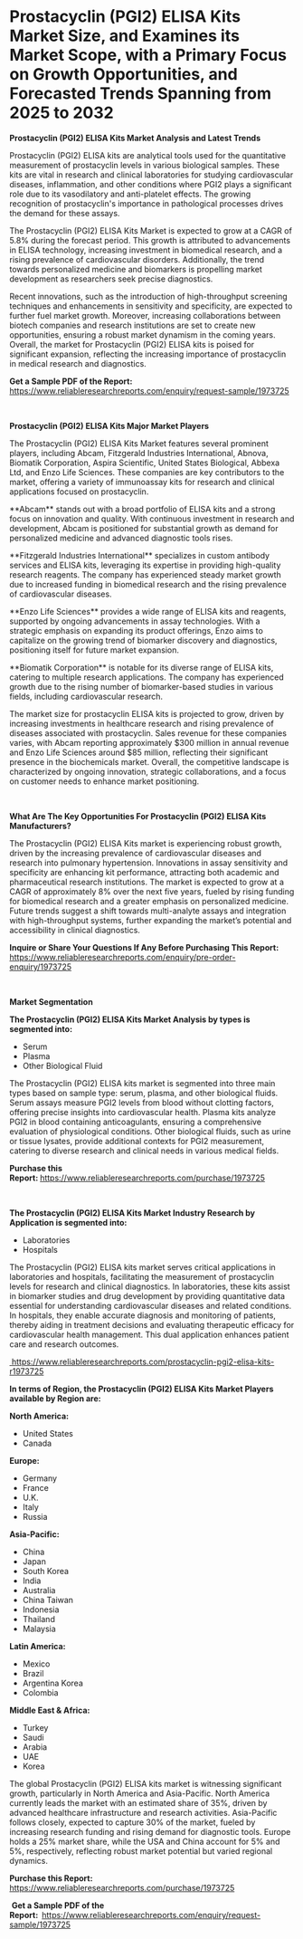 <p><h1>Prostacyclin (PGI2) ELISA Kits Market Size, and Examines its Market Scope, with a Primary Focus on Growth Opportunities, and Forecasted Trends Spanning from 2025 to 2032</h1></p><p><strong>Prostacyclin (PGI2) ELISA Kits Market Analysis and Latest Trends</strong></p>
<p><p>Prostacyclin (PGI2) ELISA kits are analytical tools used for the quantitative measurement of prostacyclin levels in various biological samples. These kits are vital in research and clinical laboratories for studying cardiovascular diseases, inflammation, and other conditions where PGI2 plays a significant role due to its vasodilatory and anti-platelet effects. The growing recognition of prostacyclin's importance in pathological processes drives the demand for these assays.</p><p>The Prostacyclin (PGI2) ELISA Kits Market is expected to grow at a CAGR of 5.8% during the forecast period. This growth is attributed to advancements in ELISA technology, increasing investment in biomedical research, and a rising prevalence of cardiovascular disorders. Additionally, the trend towards personalized medicine and biomarkers is propelling market development as researchers seek precise diagnostics. </p><p>Recent innovations, such as the introduction of high-throughput screening techniques and enhancements in sensitivity and specificity, are expected to further fuel market growth. Moreover, increasing collaborations between biotech companies and research institutions are set to create new opportunities, ensuring a robust market dynamism in the coming years. Overall, the market for Prostacyclin (PGI2) ELISA kits is poised for significant expansion, reflecting the increasing importance of prostacyclin in medical research and diagnostics.</p></p>
<p><strong>Get a Sample PDF of the Report:&nbsp;</strong> <a href="https://www.reliableresearchreports.com/enquiry/request-sample/1973725?utm_campaign=3194&utm_medium=2&utm_source=Github&utm_content=ia&utm_term=19042025&utm_id=prostacyclin-pgi2-elisa-kits">https://www.reliableresearchreports.com/enquiry/request-sample/1973725</a></p>
<p>&nbsp;</p>
<p><strong>Prostacyclin (PGI2) ELISA Kits Major Market Players</strong></p>
<p><p>The Prostacyclin (PGI2) ELISA Kits Market features several prominent players, including Abcam, Fitzgerald Industries International, Abnova, Biomatik Corporation, Aspira Scientific, United States Biological, Abbexa Ltd, and Enzo Life Sciences. These companies are key contributors to the market, offering a variety of immunoassay kits for research and clinical applications focused on prostacyclin.</p><p>**Abcam** stands out with a broad portfolio of ELISA kits and a strong focus on innovation and quality. With continuous investment in research and development, Abcam is positioned for substantial growth as demand for personalized medicine and advanced diagnostic tools rises.</p><p>**Fitzgerald Industries International** specializes in custom antibody services and ELISA kits, leveraging its expertise in providing high-quality research reagents. The company has experienced steady market growth due to increased funding in biomedical research and the rising prevalence of cardiovascular diseases.</p><p>**Enzo Life Sciences** provides a wide range of ELISA kits and reagents, supported by ongoing advancements in assay technologies. With a strategic emphasis on expanding its product offerings, Enzo aims to capitalize on the growing trend of biomarker discovery and diagnostics, positioning itself for future market expansion.</p><p>**Biomatik Corporation** is notable for its diverse range of ELISA kits, catering to multiple research applications. The company has experienced growth due to the rising number of biomarker-based studies in various fields, including cardiovascular research.</p><p>The market size for prostacyclin ELISA kits is projected to grow, driven by increasing investments in healthcare research and rising prevalence of diseases associated with prostacyclin. Sales revenue for these companies varies, with Abcam reporting approximately $300 million in annual revenue and Enzo Life Sciences around $85 million, reflecting their significant presence in the biochemicals market. Overall, the competitive landscape is characterized by ongoing innovation, strategic collaborations, and a focus on customer needs to enhance market positioning.</p></p>
<p>&nbsp;</p>
<p><strong>What Are The Key Opportunities For Prostacyclin (PGI2) ELISA Kits Manufacturers?</strong></p>
<p><p>The Prostacyclin (PGI2) ELISA Kits market is experiencing robust growth, driven by the increasing prevalence of cardiovascular diseases and research into pulmonary hypertension. Innovations in assay sensitivity and specificity are enhancing kit performance, attracting both academic and pharmaceutical research institutions. The market is expected to grow at a CAGR of approximately 8% over the next five years, fueled by rising funding for biomedical research and a greater emphasis on personalized medicine. Future trends suggest a shift towards multi-analyte assays and integration with high-throughput systems, further expanding the market’s potential and accessibility in clinical diagnostics.</p></p>
<p><strong>Inquire or Share Your Questions If Any Before Purchasing This Report:</strong> <a href="https://www.reliableresearchreports.com/enquiry/pre-order-enquiry/1973725?utm_campaign=3194&utm_medium=2&utm_source=Github&utm_content=ia&utm_term=19042025&utm_id=prostacyclin-pgi2-elisa-kits">https://www.reliableresearchreports.com/enquiry/pre-order-enquiry/1973725</a></p>
<p>&nbsp;</p>
<p><strong>Market Segmentation</strong></p>
<p><strong>The Prostacyclin (PGI2) ELISA Kits Market Analysis by types is segmented into:</strong></p>
<p><ul><li>Serum</li><li>Plasma</li><li>Other Biological Fluid</li></ul></p>
<p><p>The Prostacyclin (PGI2) ELISA kits market is segmented into three main types based on sample type: serum, plasma, and other biological fluids. Serum assays measure PGI2 levels from blood without clotting factors, offering precise insights into cardiovascular health. Plasma kits analyze PGI2 in blood containing anticoagulants, ensuring a comprehensive evaluation of physiological conditions. Other biological fluids, such as urine or tissue lysates, provide additional contexts for PGI2 measurement, catering to diverse research and clinical needs in various medical fields.</p></p>
<p><strong>Purchase this Report:&nbsp;</strong><a href="https://www.reliableresearchreports.com/purchase/1973725?utm_campaign=3194&utm_medium=2&utm_source=Github&utm_content=ia&utm_term=19042025&utm_id=prostacyclin-pgi2-elisa-kits">https://www.reliableresearchreports.com/purchase/1973725</a></p>
<p>&nbsp;</p>
<p><strong>The Prostacyclin (PGI2) ELISA Kits Market Industry Research by Application is segmented into:</strong></p>
<p><ul><li>Laboratories</li><li>Hospitals</li></ul></p>
<p><p>The Prostacyclin (PGI2) ELISA kits market serves critical applications in laboratories and hospitals, facilitating the measurement of prostacyclin levels for research and clinical diagnostics. In laboratories, these kits assist in biomarker studies and drug development by providing quantitative data essential for understanding cardiovascular diseases and related conditions. In hospitals, they enable accurate diagnosis and monitoring of patients, thereby aiding in treatment decisions and evaluating therapeutic efficacy for cardiovascular health management. This dual application enhances patient care and research outcomes.</p></p>
<p><a href="https://www.reliableresearchreports.com/prostacyclin-pgi2-elisa-kits-r1973725?utm_campaign=3194&utm_medium=2&utm_source=Github&utm_content=ia&utm_term=19042025&utm_id=prostacyclin-pgi2-elisa-kits">&nbsp;https://www.reliableresearchreports.com/prostacyclin-pgi2-elisa-kits-r1973725</a></p>
<p><strong>In terms of Region, the Prostacyclin (PGI2) ELISA Kits Market Players available by Region are:</strong></p>
<p>
    <p> <strong> North America: </strong>
        <ul>
            <li>United States</li>
            <li>Canada</li>
        </ul>
        </p> 
    <p> <strong> Europe: </strong>
        <ul>
            <li>Germany</li>
            <li>France</li>
            <li>U.K.</li>
            <li>Italy</li>
            <li>Russia</li>
        </ul>
        </p> 
    <p> <strong> Asia-Pacific: </strong>
        <ul>
            <li>China</li>
            <li>Japan</li>
            <li>South Korea</li>
            <li>India</li>
            <li>Australia</li>
            <li>China Taiwan</li>
            <li>Indonesia</li>
            <li>Thailand</li>
            <li>Malaysia</li>
        </ul>
        </p> 
    <p> <strong> Latin America: </strong>
        <ul>
            <li>Mexico</li>
            <li>Brazil</li>
            <li>Argentina Korea</li>
            <li>Colombia</li>
        </ul>
        </p> 
    <p> <strong> Middle East & Africa: </strong>
        <ul>
            <li>Turkey</li>
            <li>Saudi</li>
            <li>Arabia</li>
            <li>UAE</li>
            <li>Korea</li>
        </ul>
    </p>
    </p>
<p><p>The global Prostacyclin (PGI2) ELISA kits market is witnessing significant growth, particularly in North America and Asia-Pacific. North America currently leads the market with an estimated share of 35%, driven by advanced healthcare infrastructure and research activities. Asia-Pacific follows closely, expected to capture 30% of the market, fueled by increasing research funding and rising demand for diagnostic tools. Europe holds a 25% market share, while the USA and China account for 5% and 5%, respectively, reflecting robust market potential but varied regional dynamics.</p></p>
<p><strong>Purchase this Report: </strong><a href="https://www.reliableresearchreports.com/purchase/1973725?utm_campaign=3194&utm_medium=2&utm_source=Github&utm_content=ia&utm_term=19042025&utm_id=prostacyclin-pgi2-elisa-kits">https://www.reliableresearchreports.com/purchase/1973725</a></p>
<p>&nbsp;<strong>Get a Sample PDF of the Report:&nbsp;&nbsp;</strong><a href="https://www.reliableresearchreports.com/enquiry/request-sample/1973725?utm_campaign=3194&utm_medium=2&utm_source=Github&utm_content=ia&utm_term=19042025&utm_id=prostacyclin-pgi2-elisa-kits">https://www.reliableresearchreports.com/enquiry/request-sample/1973725</a></p>
<p><strong></strong></p>
<p><p></p><p></p><p></p></p>